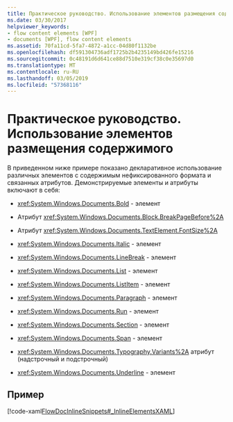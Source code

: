 ```yaml
---
title: Практическое руководство. Использование элементов размещения содержимого
ms.date: 03/30/2017
helpviewer_keywords:
- flow content elements [WPF]
- documents [WPF], flow content elements
ms.assetid: 70fa11cd-5fa7-4872-a1cc-04d80f1132be
ms.openlocfilehash: df591304736adf1725b2b4235149bd426fe15216
ms.sourcegitcommit: 0c48191d6d641ce88d7510e319cf38c0e35697d0
ms.translationtype: MT
ms.contentlocale: ru-RU
ms.lasthandoff: 03/05/2019
ms.locfileid: "57368116"
---
```

# <a name="how-to-use-flow-content-elements"></a>Практическое руководство. Использование элементов размещения содержимого
В приведенном ниже примере показано декларативное использование различных элементов с содержимым нефиксированного формата и связанных атрибутов.  Демонстрируемые элементы и атрибуты включают в себя:  
  
-   <xref:System.Windows.Documents.Bold> - элемент  
  
-   Атрибут <xref:System.Windows.Documents.Block.BreakPageBefore%2A>  
  
-   Атрибут <xref:System.Windows.Documents.TextElement.FontSize%2A>  
  
-   <xref:System.Windows.Documents.Italic> - элемент  
  
-   <xref:System.Windows.Documents.LineBreak> - элемент  
  
-   <xref:System.Windows.Documents.List> - элемент  
  
-   <xref:System.Windows.Documents.ListItem> - элемент  
  
-   <xref:System.Windows.Documents.Paragraph> - элемент  
  
-   <xref:System.Windows.Documents.Run> - элемент  
  
-   <xref:System.Windows.Documents.Section> - элемент  
  
-   <xref:System.Windows.Documents.Span> - элемент  
  
-   <xref:System.Windows.Documents.Typography.Variants%2A> атрибут (надстрочный и подстрочный)  
  
-   <xref:System.Windows.Documents.Underline> - элемент  
  
## <a name="example"></a>Пример  
 [!code-xaml[FlowDocInlineSnippets#_InlineElementsXAML](~/samples/snippets/csharp/VS_Snippets_Wpf/FlowDocInlineSnippets/CS/document.xaml#_inlineelementsxaml)]
